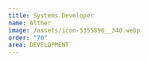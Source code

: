 ```yaml
---
title: Systems Developer
name: Alther
image: /assets/icon-5355896__340.webp
order: "70"
area: DEVELOPMENT
---
```

